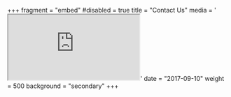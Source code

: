 +++
fragment = "embed"
#disabled = true
title = "Contact Us"
media = '<iframe class="embed-responsive-item" src="https://www.stayindiu.com/form.php" allowfullscreen></iframe>'
date = "2017-09-10"
weight = 500
background = "secondary"
+++